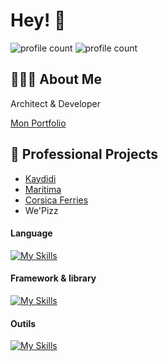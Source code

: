

# Hey! 👋
![profile count](https://komarev.com/ghpvc/?username=acoory&color=orange)
![profile count](https://img.shields.io/github/followers/acoory.svg?style=social&label=Follow&maxAge=2592000)

## 👨🏾‍💻 About Me
Architect & Developer 

<a href="https://acoory.github.io/portfolio" target="_blank">Mon Portfolio</a>

## 🚀 Professional Projects
- <a href="https://kaydidicoiffure.fr" target="_blank">Kaydidi</a>
- <a href="https://maritima.fr" target="_blank">Maritima</a>
- <a href="https://apps.apple.com/fr/app/corsica-ferries/id1072157006" target="_blank">Corsica Ferries</a>
- We'Pizz



#### Language
[![My Skills](https://skillicons.dev/icons?i=html,css,php,javascript,typescript,python)](https://skillicons.dev)

#### Framework & library
[![My Skills](https://skillicons.dev/icons?i=react,nextjs,flutter,laravel,tailwind)](https://skillicons.dev)

#### Outils
[![My Skills](https://skillicons.dev/icons?i=docker,postman,figma,mysql,redis)](https://skillicons.dev)
